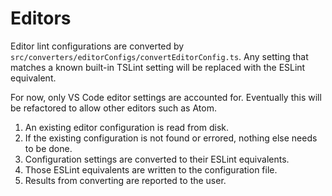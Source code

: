# Editors

Editor lint configurations are converted by `src/converters/editorConfigs/convertEditorConfig.ts`.
Any setting that matches a known built-in TSLint setting will be replaced with the ESLint equivalent.

For now, only VS Code editor settings are accounted for.
Eventually this will be refactored to allow other editors such as Atom.

1. An existing editor configuration is read from disk.
2. If the existing configuration is not found or errored, nothing else needs to be done.
3. Configuration settings are converted to their ESLint equivalents.
4. Those ESLint equivalents are written to the configuration file.
5. Results from converting are reported to the user.
